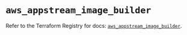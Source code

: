 # `aws_appstream_image_builder`

Refer to the Terraform Registry for docs: [`aws_appstream_image_builder`](https://registry.terraform.io/providers/hashicorp/aws/4.67.0/docs/resources/appstream_image_builder).
